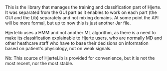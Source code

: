 This is the library that manages the training and classification part of Hjerte.
It was separated from the GUI part as it enables to work on each part (the GUI and the Lib) separately and not mixing domains.
At some point the API will be more formal, but up to now this is just another Jar file.

Hjertelib uses a HMM and not another ML algorithm, as there is a need to make its classification explainable to Hjerte users, who are normally MD and other heathcare staff who have to base their decisions on information based on patient's physiology, not on weak signals.

Nb: This source of HjerteLib is provided for convenience, but it is not the most recent, nor the most stable.



